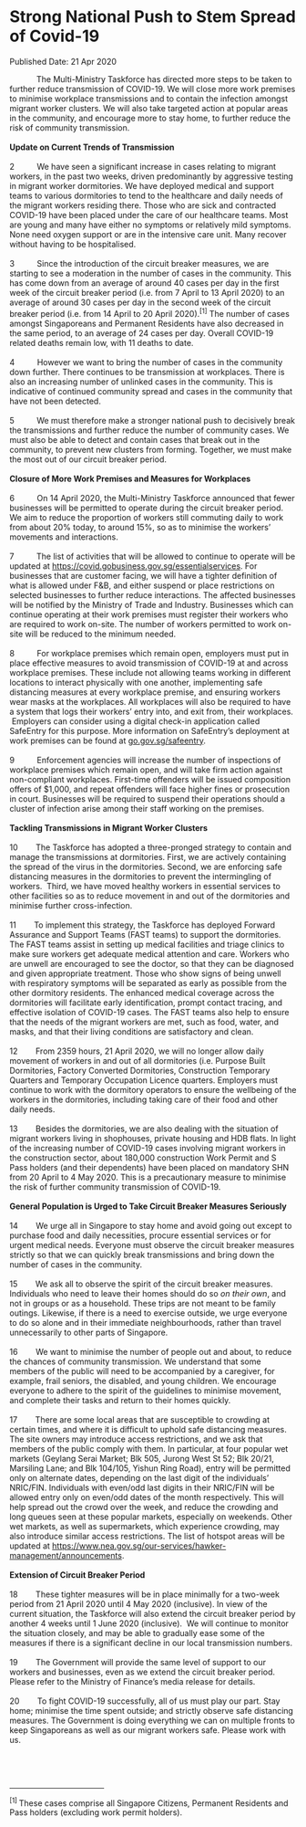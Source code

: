 <html>
    <meta http-equiv="Content-Type" content="text/html; charset=utf-8"/>
    <meta charset="utf-8"/>
    <title>Strong National Push to Stem Spread of Covid-19</title>
    <body><h1>Strong National Push to Stem Spread of Covid-19</h1>
    <p>Published Date: 21 Apr 2020</p> <p>&nbsp; &nbsp; &nbsp; &nbsp; &nbsp; &nbsp; The Multi-Ministry Taskforce has directed more steps to be taken to further reduce transmission of COVID-19. We will close more work premises to minimise workplace transmissions and to contain the infection amongst migrant worker clusters. We will also take targeted action at popular areas in the community, and encourage more to stay home, to further reduce the risk of community transmission.&nbsp;&nbsp;<br><br><strong>Update on Current Trends of Transmission<br><br></strong>2&nbsp;&nbsp;&nbsp;&nbsp;&nbsp;&nbsp;&nbsp;&nbsp;&nbsp; We have seen a significant increase in cases relating to migrant workers, in the past two weeks, driven predominantly by aggressive testing in migrant worker dormitories. We have deployed medical and support teams to various dormitories to tend to the healthcare and daily needs of the migrant workers residing there. Those who are sick and contracted COVID-19 have been placed under the care of our healthcare teams. Most are young and many have either no symptoms or relatively mild symptoms. None need oxygen support or are in the intensive care unit. Many recover without having to be hospitalised.<br><br>3&nbsp;&nbsp;&nbsp;&nbsp;&nbsp;&nbsp;&nbsp;&nbsp;&nbsp; Since the introduction of the circuit breaker measures, we are starting to see a moderation in the number of cases in the community. This has come down from an average of around 40 cases per day in the first week of the circuit breaker period (i.e. from 7 April to 13 April 2020) to an average of around 30 cases per day in the second week of the circuit breaker period (i.e. from 14 April to 20 April 2020).<sup>[1]</sup>&nbsp;The number of cases amongst Singaporeans and Permanent Residents have also decreased in the same period, to an average of 24 cases per day. Overall COVID-19 related deaths remain low, with 11 deaths to date.<br><br>4&nbsp;&nbsp;&nbsp;&nbsp;&nbsp;&nbsp;&nbsp;&nbsp;&nbsp; However we want to bring the number of cases in the community down further. There continues to be transmission at workplaces. There is also an increasing number of unlinked cases in the community. This is indicative of continued community spread and cases in the community that have not been detected.<br><br>5&nbsp;&nbsp;&nbsp;&nbsp;&nbsp;&nbsp;&nbsp;&nbsp;&nbsp; We must therefore make a stronger national push to decisively break the transmissions and further reduce the number of community cases. We must also be able to detect and contain cases that break out in the community, to prevent new clusters from forming. Together, we must make the most out of our circuit breaker period.<br><br><strong>Closure of More Work Premises and Measures for Workplaces&nbsp;&nbsp;<br><br></strong>6&nbsp;&nbsp;&nbsp;&nbsp;&nbsp;&nbsp;&nbsp;&nbsp;&nbsp; On 14 April 2020, the Multi-Ministry Taskforce announced that fewer businesses will be permitted to operate during the circuit breaker period. We aim to reduce the proportion of workers still commuting daily to work from about 20% today, to around 15%, so as to minimise the workers’ movements and interactions.<br><br>7&nbsp;&nbsp;&nbsp;&nbsp;&nbsp;&nbsp;&nbsp;&nbsp;&nbsp; The list of activities that will be allowed to continue to operate will be updated at <a href="https://covid.gobusiness.gov.sg/essentialservices">https://covid.gobusiness.gov.sg/essentialservices</a>. For businesses that are customer facing, we will have a tighter definition of what is allowed under F&amp;B, and either suspend or place restrictions on selected businesses to further reduce interactions. The affected businesses will be notified by the Ministry of Trade and Industry. Businesses which can continue operating at their work premises must register their workers who are required to work on-site. The number of workers permitted to work on-site will be reduced to the minimum needed.&nbsp; &nbsp;<br><br>8&nbsp;&nbsp;&nbsp;&nbsp;&nbsp;&nbsp;&nbsp;&nbsp;&nbsp; For workplace premises which remain open, employers must put in place effective measures to avoid transmission of COVID-19 at and across workplace premises. These include not allowing teams working in different locations to interact physically with one another, implementing safe distancing measures at every workplace premise, and ensuring workers wear masks at the workplaces. All workplaces will also be required to have a system that logs their workers’ entry into, and exit from, their workplaces. &nbsp;Employers can consider using a digital check-in application called SafeEntry for this purpose. More information on SafeEntry’s deployment at work premises can be found at <a href="http://go.gov.sg/safeentry" title="" class="" target="">go.gov.sg/safeentry</a>.&nbsp; &nbsp; <br><br>9&nbsp;&nbsp;&nbsp;&nbsp;&nbsp;&nbsp;&nbsp;&nbsp;&nbsp; Enforcement agencies will increase the number of inspections of workplace premises which remain open, and will take firm action against non-compliant workplaces. First-time offenders will be issued composition offers of $1,000, and repeat offenders will face higher fines or prosecution in court. Businesses will be required to suspend their operations should a cluster of infection arise among their staff working on the premises.<br><br><strong>Tackling Transmissions in Migrant Worker Clusters<br><br></strong>10&nbsp;&nbsp;&nbsp;&nbsp;&nbsp;&nbsp;&nbsp; The Taskforce has adopted a three-pronged strategy to contain and manage the transmissions at dormitories. First, we are actively containing the spread of the virus in the dormitories. Second, we are enforcing safe distancing measures in the dormitories to prevent the intermingling of workers.&nbsp; Third, we have moved healthy workers in essential services to other facilities so as to reduce movement in and out of the dormitories and minimise further cross-infection.&nbsp; <br><br>11&nbsp;&nbsp;&nbsp;&nbsp;&nbsp;&nbsp;&nbsp; To implement this strategy, the Taskforce has deployed Forward Assurance and Support Teams (FAST teams) to support the dormitories. The FAST teams assist in setting up medical facilities and triage clinics to make sure workers get adequate medical attention and care. Workers who are unwell are encouraged to see the doctor, so that they can be diagnosed and given appropriate treatment. Those who show signs of being unwell with respiratory symptoms will be separated as early as possible from the other dormitory residents. The enhanced medical coverage across the dormitories will facilitate early identification, prompt contact tracing, and effective isolation of COVID-19 cases. The FAST teams also help to ensure that the needs of the migrant workers are met, such as food, water, and masks, and that their living conditions are satisfactory and clean. <br><br>12&nbsp;&nbsp;&nbsp;&nbsp;&nbsp;&nbsp;&nbsp; From 2359 hours, 21 April 2020, we will no longer allow daily movement of workers in and out of all dormitories (i.e. Purpose Built Dormitories, Factory Converted Dormitories, Construction Temporary Quarters and Temporary Occupation Licence quarters. Employers must continue to work with the dormitory operators to ensure the wellbeing of the workers in the dormitories, including taking care of their food and other daily needs. <br><br>13&nbsp;&nbsp;&nbsp;&nbsp;&nbsp;&nbsp;&nbsp; Besides the dormitories, we are also dealing with the situation of migrant workers living in shophouses, private housing and HDB flats. In light of the increasing number of COVID-19 cases involving migrant workers in the construction sector, about 180,000 construction Work Permit and S Pass holders (and their dependents) have been placed on mandatory SHN from 20 April to 4 May 2020. This is a precautionary measure to minimise the risk of further community transmission of COVID-19.&nbsp;<br><br><strong>General Population is Urged to Take Circuit Breaker Measures Seriously<br><br></strong>14&nbsp;&nbsp;&nbsp;&nbsp;&nbsp;&nbsp;&nbsp; We urge all in Singapore to stay home and avoid going out except to purchase food and daily necessities, procure essential services or for urgent medical needs. Everyone must observe the circuit breaker measures strictly so that we can quickly break transmissions and bring down the number of cases in the community.<br><br>15&nbsp;&nbsp;&nbsp;&nbsp;&nbsp;&nbsp;&nbsp; We ask all to observe the spirit of the circuit breaker measures. Individuals who need to leave their homes should do so <em>on their own</em>, and not in groups or as a household. These trips are not meant to be family outings. Likewise, if there is a need to exercise outside, we urge everyone to do so alone and in their immediate neighbourhoods, rather than travel unnecessarily to other parts of Singapore.&nbsp; &nbsp;<br><br>16&nbsp;&nbsp;&nbsp;&nbsp;&nbsp;&nbsp;&nbsp; We want to minimise the number of people out and about, to reduce the chances of community transmission. We understand that some members of the public will need to be accompanied by a caregiver, for example, frail seniors, the disabled, and young children. We encourage everyone to adhere to the spirit of the guidelines to minimise movement, and complete their tasks and return to their homes quickly.<br><br>17&nbsp;&nbsp;&nbsp;&nbsp;&nbsp;&nbsp;&nbsp; There are some local areas that are susceptible to crowding at certain times, and where it is difficult to uphold safe distancing measures. The site owners may introduce access restrictions, and we ask that members of the public comply with them. In particular, at four popular wet markets (Geylang Serai Market; Blk 505, Jurong West St 52; Blk 20/21, Marsiling Lane; and Blk 104/105, Yishun Ring Road), entry will be permitted only on alternate dates, depending on the last digit of the individuals’ NRIC/FIN. Individuals with even/odd last digits in their NRIC/FIN will be allowed entry only on even/odd dates of the month respectively. This will help spread out the crowd over the week, and reduce the crowding and long queues seen at these popular markets, especially on weekends. Other wet markets, as well as supermarkets, which experience crowding, may also introduce similar access restrictions. The list of hotspot areas will be updated at <a href="https://www.nea.gov.sg/our-services/hawker-management/announcements">https://www.nea.gov.sg/our-services/hawker-management/announcements</a>.<br><br><strong>Extension of Circuit Breaker Period<br><br></strong>18&nbsp;&nbsp;&nbsp;&nbsp;&nbsp;&nbsp;&nbsp; These tighter measures will be in place minimally for a two-week period from 21 April 2020 until 4 May 2020 (inclusive). In view of the current situation, the Taskforce will also extend the circuit breaker period by another 4 weeks until 1 June 2020 (inclusive). &nbsp;We will continue to monitor the situation closely, and may be able to gradually ease some of the measures if there is a significant decline in our local transmission numbers. <br><br>19&nbsp;&nbsp;&nbsp;&nbsp;&nbsp;&nbsp;&nbsp; The Government will provide the same level of support to our workers and businesses, even as we extend the circuit breaker period. Please refer to the Ministry of Finance’s media release for details.<br><br>20&nbsp;&nbsp;&nbsp;&nbsp;&nbsp;&nbsp;&nbsp; To fight COVID-19 successfully, all of us must play our part. Stay home; minimise the time spent outside; and strictly observe safe distancing measures. The Government is doing everything we can on multiple fronts to keep Singaporeans as well as our migrant workers safe. Please work with us.</p> <p><strong>&nbsp;</strong></p> <div><br clear="all"> <hr align="left" size="1" width="33%"> <div id="ftn1"> <p><sup>[1]&nbsp;</sup>These cases comprise all Singapore Citizens, Permanent Residents and Pass holders (excluding work permit holders).</p> </div> </div></body>
</html>